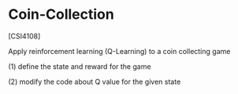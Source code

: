 # Coin-Collection
[CSI4108]

Apply reinforcement learning (Q-Learning) to a coin collecting game

(1) define the state and reward for the game

(2) modify the code about Q value for the given state
